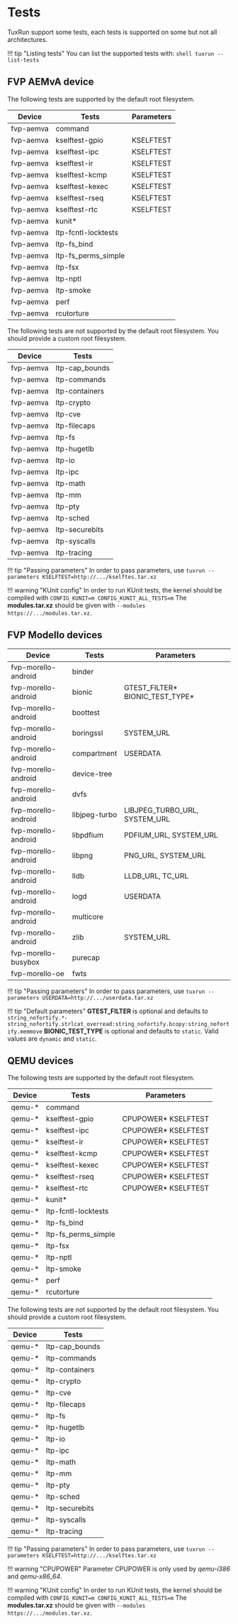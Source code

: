 # Tests

TuxRun support some tests, each tests is supported on some but not all architectures.

!!! tip "Listing tests"
    You can list the supported tests with:
    ```shell
    tuxrun --list-tests
    ```

## FVP AEMvA device

The following tests are supported by the default root filesystem.

Device    | Tests               | Parameters |
----------|---------------------|------------|
fvp-aemva | command             |            |
fvp-aemva | kselftest-gpio      |  KSELFTEST |
fvp-aemva | kselftest-ipc       |  KSELFTEST |
fvp-aemva | kselftest-ir        |  KSELFTEST |
fvp-aemva | kselftest-kcmp      |  KSELFTEST |
fvp-aemva | kselftest-kexec     |  KSELFTEST |
fvp-aemva | kselftest-rseq      |  KSELFTEST |
fvp-aemva | kselftest-rtc       |  KSELFTEST |
fvp-aemva | kunit\*             |            |
fvp-aemva | ltp-fcntl-locktests |            |
fvp-aemva | ltp-fs_bind         |            |
fvp-aemva | ltp-fs_perms_simple |            |
fvp-aemva | ltp-fsx             |            |
fvp-aemva | ltp-nptl            |            |
fvp-aemva | ltp-smoke           |            |
fvp-aemva | perf                |            |
fvp-aemva | rcutorture          |            |

The following tests are not supported by the default root filesystem. You should
provide a custom root filesystem.

Device    | Tests               |
----------|---------------------|
fvp-aemva | ltp-cap_bounds      |
fvp-aemva | ltp-commands        |
fvp-aemva | ltp-containers      |
fvp-aemva | ltp-crypto          |
fvp-aemva | ltp-cve             |
fvp-aemva | ltp-filecaps        |
fvp-aemva | ltp-fs              |
fvp-aemva | ltp-hugetlb         |
fvp-aemva | ltp-io              |
fvp-aemva | ltp-ipc             |
fvp-aemva | ltp-math            |
fvp-aemva | ltp-mm              |
fvp-aemva | ltp-pty             |
fvp-aemva | ltp-sched           |
fvp-aemva | ltp-securebits      |
fvp-aemva | ltp-syscalls        |
fvp-aemva | ltp-tracing         |

!!! tip "Passing parameters"
    In order to pass parameters, use `tuxrun --parameters KSELFTEST=http://.../kselftes.tar.xz`

!!! warning "KUnit config"
    In order to run KUnit tests, the kernel should be compiled with
    ```
    CONFIG_KUNIT=m
    CONFIG_KUNIT_ALL_TESTS=m
    ```
    The **modules.tar.xz** should be given with `--modules https://.../modules.tar.xz`.


## FVP Modello devices

Device              | Tests        | Parameters                       |
--------------------|--------------|----------------------------------|
fvp-morello-android | binder       |                                  |
fvp-morello-android | bionic       | GTEST_FILTER\* BIONIC_TEST_TYPE\*|
fvp-morello-android | boottest     |                                  |
fvp-morello-android | boringssl    | SYSTEM_URL                       |
fvp-morello-android | compartment  | USERDATA                         |
fvp-morello-android | device-tree  |                                  |
fvp-morello-android | dvfs         |                                  |
fvp-morello-android | libjpeg-turbo| LIBJPEG_TURBO_URL, SYSTEM_URL    |
fvp-morello-android | libpdfium    | PDFIUM_URL, SYSTEM_URL           |
fvp-morello-android | libpng       | PNG_URL, SYSTEM_URL              |
fvp-morello-android | lldb         | LLDB_URL, TC_URL                 |
fvp-morello-android | logd         | USERDATA                         |
fvp-morello-android | multicore    |                                  |
fvp-morello-android | zlib         | SYSTEM_URL                       |
fvp-morello-busybox | purecap      |                                  |
fvp-morello-oe      | fwts         |                                  |

!!! tip "Passing parameters"
    In order to pass parameters, use `tuxrun --parameters USERDATA=http://.../userdata.tar.xz`

!!! tip "Default parameters"
    **GTEST_FILTER** is optional and defaults to
    ```
    string_nofortify.*-string_nofortify.strlcat_overread:string_nofortify.bcopy:string_nofortify.memmove
    ```
    **BIONIC_TEST_TYPE** is optional and defaults to `static`. Valid values are `dynamic` and `static`.

## QEMU devices

The following tests are supported by the default root filesystem.

Device  | Tests               | Parameters           |
--------|---------------------|----------------------|
qemu-\* | command             |                      |
qemu-\* | kselftest-gpio      | CPUPOWER\* KSELFTEST |
qemu-\* | kselftest-ipc       | CPUPOWER\* KSELFTEST |
qemu-\* | kselftest-ir        | CPUPOWER\* KSELFTEST |
qemu-\* | kselftest-kcmp      | CPUPOWER\* KSELFTEST |
qemu-\* | kselftest-kexec     | CPUPOWER\* KSELFTEST |
qemu-\* | kselftest-rseq      | CPUPOWER\* KSELFTEST |
qemu-\* | kselftest-rtc       | CPUPOWER\* KSELFTEST |
qemu-\* | kunit\*             |                      |
qemu-\* | ltp-fcntl-locktests |                      |
qemu-\* | ltp-fs_bind         |                      |
qemu-\* | ltp-fs_perms_simple |                      |
qemu-\* | ltp-fsx             |                      |
qemu-\* | ltp-nptl            |                      |
qemu-\* | ltp-smoke           |                      |
qemu-\* | perf                |                      |
qemu-\* | rcutorture          |                      |

The following tests are not supported by the default root filesystem. You should
provide a custom root filesystem.

Device  | Tests               |
--------|---------------------|
qemu-\* | ltp-cap_bounds      |
qemu-\* | ltp-commands        |
qemu-\* | ltp-containers      |
qemu-\* | ltp-crypto          |
qemu-\* | ltp-cve             |
qemu-\* | ltp-filecaps        |
qemu-\* | ltp-fs              |
qemu-\* | ltp-hugetlb         |
qemu-\* | ltp-io              |
qemu-\* | ltp-ipc             |
qemu-\* | ltp-math            |
qemu-\* | ltp-mm              |
qemu-\* | ltp-pty             |
qemu-\* | ltp-sched           |
qemu-\* | ltp-securebits      |
qemu-\* | ltp-syscalls        |
qemu-\* | ltp-tracing         |

!!! tip "Passing parameters"
    In order to pass parameters, use `tuxrun --parameters KSELFTEST=http://.../kselftes.tar.xz`

!!! warning "CPUPOWER"
    Parameter CPUPOWER is only used by *qemu-i386* and *qemu-x86_64*.

!!! warning "KUnit config"
    In order to run KUnit tests, the kernel should be compiled with
    ```
    CONFIG_KUNIT=m
    CONFIG_KUNIT_ALL_TESTS=m
    ```
    The **modules.tar.xz** should be given with `--modules https://.../modules.tar.xz`.
